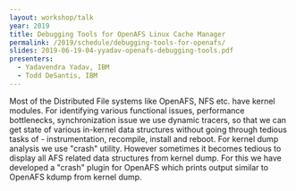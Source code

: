 ```yaml
---
layout: workshop/talk
year: 2019
title: Debugging Tools for OpenAFS Linux Cache Manager
permalink: /2019/schedule/debugging-tools-for-openafs/
slides: 2019-06-19-04-yyadav-openafs-debugging-tools.pdf
presenters:
  - Yadavendra Yadav, IBM
  - Todd DeSantis, IBM
---
```


Most of the Distributed File systems like OpenAFS, NFS etc. have kernel
modules.  For identifying various functional issues, performance bottlenecks,
synchronization issue we use dynamic tracers, so that we can get state of
various in-kernel data structures without going through tedious tasks of -
instrumentation, recompile, install and reboot. For kernel dump analysis we use
"crash" utility. However sometimes it becomes tedious to display all AFS
related data structures from kernel dump. For this we have developed a "crash"
plugin for OpenAFS which prints output similar to OpenAFS kdump from kernel
dump.
